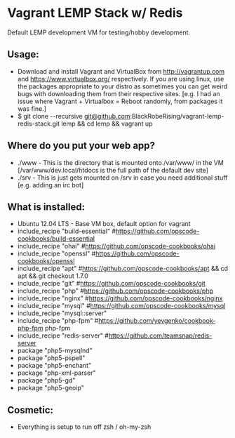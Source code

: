 # Vagrant LEMP Stack w/ Redis
Default LEMP development VM for testing/hobby development.

## Usage:
 * Download and install Vagrant and VirtualBox from http://vagrantup.com and https://www.virtualbox.org/ respectively. If you are using linux, use the packages appropriate to your distro as sometimes you can get weird bugs with downloading them from their respective sites. [e.g. I had an issue where Vagrant + Virtualbox = Reboot randomly, from packages it was fine.]
 * $ git clone --recursive git@github.com:BlackRobeRising/vagrant-lemp-redis-stack.git lemp && cd lemp && vagrant up

## Where do you put your web app?
 * ./www - This is the directory that is mounted onto /var/www/ in the VM [/var/www/dev.local/htdocs is the full path of the default dev site]
 * ./srv - This is just gets mounted on /srv in case you need additional stuff [e.g. adding an irc bot]

## What is installed:
 * Ubuntu 12.04 LTS - Base VM box, default option for vagrant
 * include_recipe "build-essential"        #https://github.com/opscode-cookbooks/build-essential
 * include_recipe "ohai"                   #https://github.com/opscode-cookbooks/ohai
 * include_recipe "openssl"                #https://github.com/opscode-cookbooks/openssl
 * include_recipe "apt"                    #https://github.com/opscode-cookbooks/apt && cd apt && git checkout 1.7.0
 * include_recipe "git"                    #https://github.com/opscode-cookbooks/git
 * include_recipe "php"                    #https://github.com/opscode-cookbooks/php
 * include_recipe "nginx"                  #https://github.com/opscode-cookbooks/nginx
 * include_recipe "mysql"                  #https://github.com/opscode-cookbooks/mysql
 * include_recipe "mysql::server"
 * include_recipe "php-fpm"                #https://github.com/yevgenko/cookbook-php-fpm php-fpm
 * include_recipe "redis-server"           #https://github.com/teamsnap/redis-server
 * package "php5-mysqlnd"
 * package "php5-pspell"
 * package "php5-enchant"
 * package "php-xml-parser"
 * package "php5-gd"
 * package "php5-geoip"

## Cosmetic:
 * Everything is setup to run off zsh / oh-my-zsh
